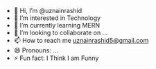 - 👋 Hi, I’m @uznainrashid
- 👀 I’m interested in Technology
- 🌱 I’m currently learning MERN
- 💞️ I’m looking to collaborate on ...
- 📫 How to reach me uznainrashid5@gmail.com
- 😄 Pronouns: ...
- ⚡ Fun fact: I Think I am Funny 

<!---
uznainrashid/uznainrashid is a ✨ special ✨ repository because its `README.md` (this file) appears on your GitHub profile.
You can click the Preview link to take a look at your changes.
--->
